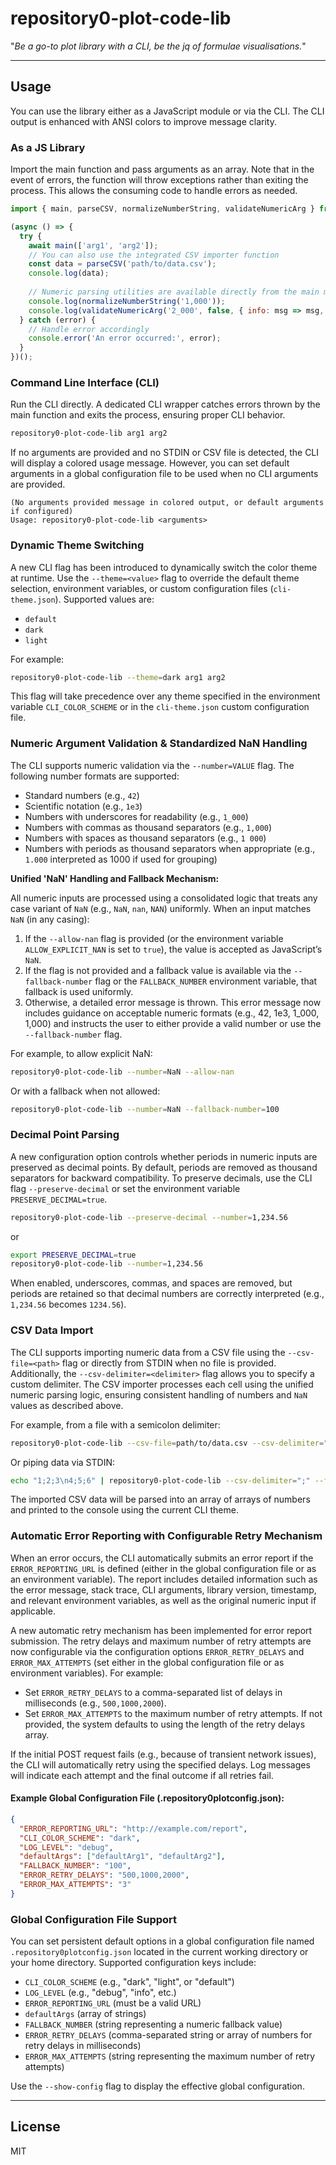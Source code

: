 # repository0-plot-code-lib

"_Be a go-to plot library with a CLI, be the jq of formulae visualisations._"

---

## Usage

You can use the library either as a JavaScript module or via the CLI. The CLI output is enhanced with ANSI colors to improve message clarity.

### As a JS Library

Import the main function and pass arguments as an array. Note that in the event of errors, the function will throw exceptions rather than exiting the process. This allows the consuming code to handle errors as needed.

```js
import { main, parseCSV, normalizeNumberString, validateNumericArg } from '@src/lib/main.js';

(async () => {
  try {
    await main(['arg1', 'arg2']);
    // You can also use the integrated CSV importer function
    const data = parseCSV('path/to/data.csv');
    console.log(data);
    
    // Numeric parsing utilities are available directly from the main module
    console.log(normalizeNumberString('1,000'));
    console.log(validateNumericArg('2_000', false, { info: msg => msg, error: msg => msg }));
  } catch (error) {
    // Handle error accordingly
    console.error('An error occurred:', error);
  }
})();
```

### Command Line Interface (CLI)

Run the CLI directly. A dedicated CLI wrapper catches errors thrown by the main function and exits the process, ensuring proper CLI behavior.

```bash
repository0-plot-code-lib arg1 arg2
```

If no arguments are provided and no STDIN or CSV file is detected, the CLI will display a colored usage message. However, you can set default arguments in a global configuration file to be used when no CLI arguments are provided.

```
(No arguments provided message in colored output, or default arguments if configured)
Usage: repository0-plot-code-lib <arguments>
```

### Dynamic Theme Switching

A new CLI flag has been introduced to dynamically switch the color theme at runtime. Use the `--theme=<value>` flag to override the default theme selection, environment variables, or custom configuration files (`cli-theme.json`). Supported values are:

- `default`
- `dark`
- `light`

For example:

```bash
repository0-plot-code-lib --theme=dark arg1 arg2
```

This flag will take precedence over any theme specified in the environment variable `CLI_COLOR_SCHEME` or in the `cli-theme.json` custom configuration file.

### Numeric Argument Validation & Standardized NaN Handling

The CLI supports numeric validation via the `--number=VALUE` flag. The following number formats are supported:

- Standard numbers (e.g., `42`)
- Scientific notation (e.g., `1e3`)
- Numbers with underscores for readability (e.g., `1_000`)
- Numbers with commas as thousand separators (e.g., `1,000`)
- Numbers with spaces as thousand separators (e.g., `1 000`)
- Numbers with periods as thousand separators when appropriate (e.g., `1.000` interpreted as 1000 if used for grouping)

**Unified 'NaN' Handling and Fallback Mechanism:**

All numeric inputs are processed using a consolidated logic that treats any case variant of `NaN` (e.g., `NaN`, `nan`, `NAN`) uniformly. When an input matches `NaN` (in any casing):

1. If the `--allow-nan` flag is provided (or the environment variable `ALLOW_EXPLICIT_NAN` is set to `true`), the value is accepted as JavaScript’s `NaN`.
2. If the flag is not provided and a fallback value is available via the `--fallback-number` flag or the `FALLBACK_NUMBER` environment variable, that fallback is used uniformly.
3. Otherwise, a detailed error message is thrown. This error message now includes guidance on acceptable numeric formats (e.g., 42, 1e3, 1_000, 1,000) and instructs the user to either provide a valid number or use the `--fallback-number` flag.

For example, to allow explicit NaN:

```bash
repository0-plot-code-lib --number=NaN --allow-nan
```

Or with a fallback when not allowed:

```bash
repository0-plot-code-lib --number=NaN --fallback-number=100
```

### Decimal Point Parsing

A new configuration option controls whether periods in numeric inputs are preserved as decimal points. By default, periods are removed as thousand separators for backward compatibility. To preserve decimals, use the CLI flag `--preserve-decimal` or set the environment variable `PRESERVE_DECIMAL=true`.

```bash
repository0-plot-code-lib --preserve-decimal --number=1,234.56
```

or

```bash
export PRESERVE_DECIMAL=true
repository0-plot-code-lib --number=1,234.56
```

When enabled, underscores, commas, and spaces are removed, but periods are retained so that decimal numbers are correctly interpreted (e.g., `1,234.56` becomes `1234.56`).

### CSV Data Import

The CLI supports importing numeric data from a CSV file using the `--csv-file=<path>` flag or directly from STDIN when no file is provided. Additionally, the `--csv-delimiter=<delimiter>` flag allows you to specify a custom delimiter. The CSV importer processes each cell using the unified numeric parsing logic, ensuring consistent handling of numbers and `NaN` values as described above.

For example, from a file with a semicolon delimiter:

```bash
repository0-plot-code-lib --csv-file=path/to/data.csv --csv-delimiter=";" --fallback-number=100
```

Or piping data via STDIN:

```bash
echo "1;2;3\n4;5;6" | repository0-plot-code-lib --csv-delimiter=";" --fallback-number=100
```

The imported CSV data will be parsed into an array of arrays of numbers and printed to the console using the current CLI theme.

### Automatic Error Reporting with Configurable Retry Mechanism

When an error occurs, the CLI automatically submits an error report if the `ERROR_REPORTING_URL` is defined (either in the global configuration file or as an environment variable). The report includes detailed information such as the error message, stack trace, CLI arguments, library version, timestamp, and relevant environment variables, as well as the original numeric input if applicable.

A new automatic retry mechanism has been implemented for error report submission. The retry delays and maximum number of retry attempts are now configurable via the configuration options `ERROR_RETRY_DELAYS` and `ERROR_MAX_ATTEMPTS` (set either in the global configuration file or as environment variables). For example:

- Set `ERROR_RETRY_DELAYS` to a comma-separated list of delays in milliseconds (e.g., `500,1000,2000`).
- Set `ERROR_MAX_ATTEMPTS` to the maximum number of retry attempts. If not provided, the system defaults to using the length of the retry delays array.

If the initial POST request fails (e.g., because of transient network issues), the CLI will automatically retry using the specified delays. Log messages will indicate each attempt and the final outcome if all retries fail.

#### Example Global Configuration File (.repository0plotconfig.json):

```json
{
  "ERROR_REPORTING_URL": "http://example.com/report",
  "CLI_COLOR_SCHEME": "dark",
  "LOG_LEVEL": "debug",
  "defaultArgs": ["defaultArg1", "defaultArg2"],
  "FALLBACK_NUMBER": "100",
  "ERROR_RETRY_DELAYS": "500,1000,2000",
  "ERROR_MAX_ATTEMPTS": "3"
}
```

### Global Configuration File Support

You can set persistent default options in a global configuration file named `.repository0plotconfig.json` located in the current working directory or your home directory. Supported configuration keys include:

- `CLI_COLOR_SCHEME` (e.g., "dark", "light", or "default")
- `LOG_LEVEL` (e.g., "debug", "info", etc.)
- `ERROR_REPORTING_URL` (must be a valid URL)
- `defaultArgs` (array of strings)
- `FALLBACK_NUMBER` (string representing a numeric fallback value)
- `ERROR_RETRY_DELAYS` (comma-separated string or array of numbers for retry delays in milliseconds)
- `ERROR_MAX_ATTEMPTS` (string representing the maximum number of retry attempts)

Use the `--show-config` flag to display the effective global configuration.

---

## License

MIT
